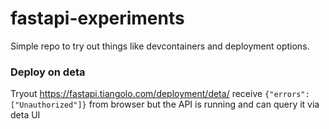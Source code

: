 # fastapi-experiments
Simple repo to try out things like devcontainers and deployment options.

### Deploy on deta
Tryout https://fastapi.tiangolo.com/deployment/deta/ receive `{"errors":["Unauthorized"]}` from browser but the API is running and can query it via deta UI